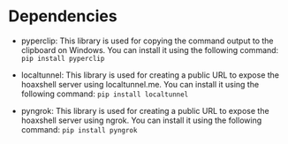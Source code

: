 # Dependencies

- pyperclip: This library is used for copying the command output to the clipboard on Windows. You can install it using the following command:
  `pip install pyperclip`

- localtunnel: This library is used for creating a public URL to expose the hoaxshell server using localtunnel.me. You can install it using the following command:
  `pip install localtunnel`

- pyngrok: This library is used for creating a public URL to expose the hoaxshell server using ngrok. You can install it using the following command:
  `pip install pyngrok`
